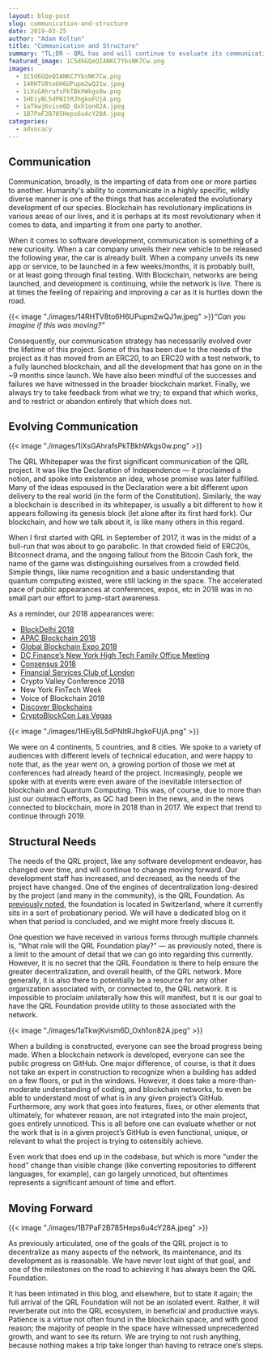 ```yaml
---
layout: blog-post
slug: communication-and-structure
date: 2019-03-25
author: "Adam Koltun"
title: "Communication and Structure"
summary: "TL;DR — QRL has and will continue to evaluate its communication strategy and overall structure to best address the needs of the project as they continue to evolve."
featured_image: 1C5d6GQeQIANKC7YbsNK7Cw.png
images:
  - 1C5d6GQeQIANKC7YbsNK7Cw.png
  - 14RHTV8to6H6UPupm2wQJ1w.jpeg
  - 1iXsGAhrafsPkTBkhWkgs0w.png
  - 1HEiyBL5dPNItRJhgkoFUjA.png
  - 1aTkwjKvism6D_Oxh1on82A.jpeg
  - 1B7PaF2B785Heps6u4cY28A.jpeg
categories:
  - advocacy
---
```


## Communication

Communication, broadly, is the imparting of data from one or more parties to another. Humanity's ability to communicate in a highly specific, wildly diverse manner is one of the things that has accelerated the evolutionary development of our species. Blockchain has revolutionary implications in various areas of our lives, and it is perhaps at its most revolutionary when it comes to data, and imparting it from one party to another.

When it comes to software development, communication is something of a new curiosity. When a car company unveils their new vehicle to be released the following year, the car is already built. When a company unveils its new app or service, to be launched in a few weeks/months, it is probably built, or at least going through final testing. With Blockchain, networks are being launched, and development is continuing, while the network is live. There is at times the feeling of repairing and improving a car as it is hurtles down the road.

{{< image "./images/14RHTV8to6H6UPupm2wQJ1w.jpeg" >}}*“Can you imagine if this was moving?”*

Consequently, our communication strategy has necessarily evolved over the lifetime of this project. Some of this has been due to the needs of the project as it has moved from an ERC20, to an ERC20 with a test network, to a fully launched blockchain, and all the development that has gone on in the \~9 months since launch. We have also been mindful of the successes and failures we have witnessed in the broader blockchain market. Finally, we always try to take feedback from what we try; to expand that which works, and to restrict or abandon entirely that which does not.

## Evolving Communication

{{< image "./images/1iXsGAhrafsPkTBkhWkgs0w.png" >}}

The QRL Whitepaper was the first significant communication of the QRL project. It was like the Declaration of Independence — it proclaimed a notion, and spoke into existence an idea, whose promise was later fulfilled. Many of the ideas espoused in the Declaration were a bit different upon delivery to the real world (in the form of the Constitution). Similarly, the way a blockchain is described in its whitepaper, is usually a bit different to how it appears following its genesis block (let alone after its first hard fork). Our blockchain, and how we talk about it, is like many others in this regard.

When I first started with QRL in September of 2017, it was in the midst of a bull-run that was about to go parabolic. In that crowded field of ERC20s, Bitconnect drama, and the ongoing fallout from the Bitcoin Cash fork, the name of the game was distinguishing ourselves from a crowded field. Simple things, like name recognition and a basic understanding that quantum computing existed, were still lacking in the space. The accelerated pace of public appearances at conferences, expos, etc in 2018 was in no small part our effort to jump-start awareness.

As a reminder, our 2018 appearances were:

* [BlockDelhi 2018](/blog/event-blockdelhi-conference-february-21st)
* [APAC Blockchain 2018](/blog/apac-blockchain-conference-2018)
* [Global Blockchain Expo 2018](/blog/global-blockchain-expo-2018-next-week)
* [DC Finance’s New York High Tech Family Office Meeting](/blog/reflecting-on-dc-finances-high-tech-family-office-meetings)
* [Consensus 2018](/blog/consensus-conference-next-week)
* [Financial Services Club of London](/blog/reflecting-on-my-evening-with-the-financial-services-club-in-london)
* Crypto Valley Conference 2018
* New York FinTech Week
* Voice of Blockchain 2018
* [Discover Blockchains](/blog/discover-blockchains-conference-next-week)
* [CryptoBlockCon Las Vegas](/blog/crypto-block-conference-this-week)

{{< image "./images/1HEiyBL5dPNItRJhgkoFUjA.png" >}}

We were on 4 continents, 5 countries, and 8 cities. We spoke to a variety of audiences with different levels of technical education, and were happy to note that, as the year went on, a growing portion of those we met at conferences had already heard of the project. Increasingly, people we spoke with at events were even aware of the inevitable intersection of blockchain and Quantum Computing. This was, of course, due to more than just our outreach efforts, as QC had been in the news, and in the news connected to blockchain, more in 2018 than in 2017. We expect that trend to continue through 2019.

## Structural Needs

The needs of the QRL project, like any software development endeavor, has changed over time, and will continue to change moving forward. Our development staff has increased, and decreased, as the needs of the project have changed. One of the engines of decentralization long-desired by the project (and many in the community), is the QRL Foundation. As [previously noted](/blog/last-week-in-qrl-january-29-february-4-2019), the foundation is located in Switzerland, where it currently sits in a sort of probationary period. We will have a dedicated blog on it when that period is concluded, and we might more freely discuss it.

One question we have received in various forms through multiple channels is, “What role will the QRL Foundation play?” — as previously noted, there is a limit to the amount of detail that we can go into regarding this currently. However, it is no secret that the QRL Foundation is there to help ensure the greater decentralization, and overall health, of the QRL network. More generally, it is also there to potentially be a resource for any other organization associated with, or connected to, the QRL network. It is impossible to proclaim unilaterally how this will manifest, but it is our goal to have the QRL Foundation provide utility to those associated with the network.

{{< image "./images/1aTkwjKvism6D_Oxh1on82A.jpeg" >}}

When a building is constructed, everyone can see the broad progress being made. When a blockchain network is developed, everyone can see the public progress on GitHub. One major difference, of course, is that it does not take an expert in construction to recognize when a building has added on a few floors, or put in the windows. However, it does take a more-than-moderate understanding of coding, and blockchain networks, to even be able to understand most of what is in any given project’s GitHub. Furthermore, any work that goes into features, fixes, or other elements that ultimately, for whatever reason, are not integrated into the main project, goes entirely unnoticed. This is all before one can evaluate whether or not the work that is in a given project’s GitHub is even functional, unique, or relevant to what the project is trying to ostensibly achieve.

Even work that does end up in the codebase, but which is more “under the hood” change than visible change (like converting repositories to different languages, for example), can go largely unnoticed, but oftentimes represents a significant amount of time and effort.

## Moving Forward

{{< image "./images/1B7PaF2B785Heps6u4cY28A.jpeg" >}}

As previously articulated, one of the goals of the QRL project is to decentralize as many aspects of the network, its maintenance, and its development as is reasonable. We have never lost sight of that goal, and one of the milestones on the road to achieving it has always been the QRL Foundation.

It has been intimated in this blog, and elsewhere, but to state it again; the full arrival of the QRL Foundation will not be an isolated event. Rather, it will reverberate out into the QRL ecosystem, in beneficial and productive ways. Patience is a virtue not often found in the blockchain space, and with good reason; the majority of people in the space have witnessed unprecedented growth, and want to see its return. We are trying to not rush anything, because nothing makes a trip take longer than having to retrace one’s steps.